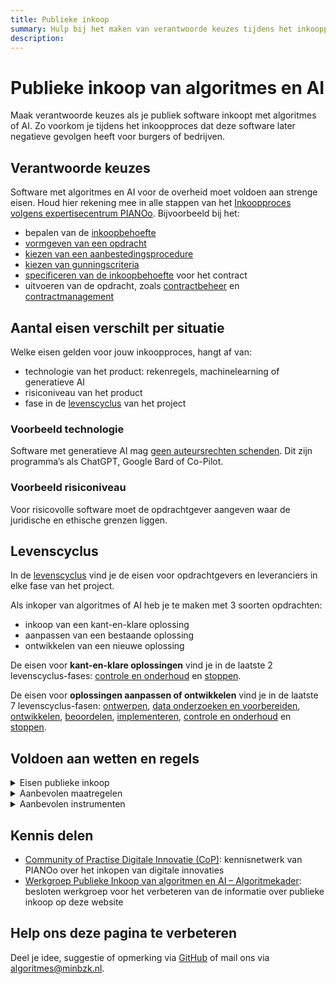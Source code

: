 ```yaml
---
title: Publieke inkoop
summary: Hulp bij het maken van verantwoorde keuzes tijdens het inkoopproces van algoritmes of AI voor de overheid. Met hulpmiddelen zoals modelcontracten.
description: 
---
```

# Publieke inkoop van algoritmes en AI
Maak verantwoorde keuzes als je publiek software inkoopt met algoritmes of AI. Zo voorkom je tijdens het inkoopproces dat deze software later negatieve gevolgen heeft voor burgers of bedrijven.

## Verantwoorde keuzes
Software met algoritmes en AI voor de overheid moet voldoen aan strenge eisen. Houd hier rekening mee in alle stappen van het [Inkoopproces volgens expertisecentrum PIANOo](https://www.pianoo.nl/nl/inkoopproces). Bijvoorbeeld bij het:

- bepalen van de [inkoopbehoefte](https://www.pianoo.nl/nl/inkoopproces/fase-1-voorbereiden/inkoopbehoefte)
- [vormgeven van een opdracht](https://www.pianoo.nl/nl/inkoopproces/fase-1-voorbereiden/vormgeven-van-een-opdracht)
- [kiezen van een aanbestedingsprocedure](https://www.pianoo.nl/nl/inkoopproces/fase-1-voorbereiden/kiezen-aanbestedingsprocedure)
- [kiezen van gunningscriteria](https://www.pianoo.nl/nl/inkoopproces/fase-1-voorbereiden/keuze-gunningscriterium-en-opstellen-subgunningscriteria)
- [specificeren van de inkoopbehoefte](https://www.pianoo.nl/nl/inkoopproces/fase-1-voorbereiden/specificeren) voor het contract
- uitvoeren van de opdracht, zoals [contractbeheer](https://www.pianoo.nl/nl/inkoopproces/fase-3-uitvoeren/inrichten-en-uitvoeren-van-contractbeheer) en [contractmanagement](https://www.pianoo.nl/nl/inkoopproces/fase-3-uitvoeren/contractmanagement)

## Aantal eisen verschilt per situatie
Welke eisen gelden voor jouw inkoopproces, hangt af van:

- technologie van het product: rekenregels, machinelearning of generatieve AI
- risiconiveau van het product
- fase in de [levenscyclus](../../Algoritmekader/levenscyclus/) van het project

### Voorbeeld technologie
Software met generatieve AI mag [geen auteursrechten schenden](../../vereisten/auteursrechten/index.html). Dit zijn programma’s als ChatGPT, Google Bard of Co-Pilot.

### Voorbeeld risiconiveau
Voor risicovolle software moet de opdrachtgever aangeven waar de juridische en ethische grenzen liggen.

## Levenscyclus
In de [levenscyclus](https://minbzk.github.io/Algoritmekader/levenscyclus/) vind je de eisen voor opdrachtgevers en leveranciers in elke fase van het project.

Als inkoper van algoritmes of AI heb je te maken met 3 soorten opdrachten:

- inkoop van een kant-en-klare oplossing
- aanpassen van een bestaande oplossing
- ontwikkelen van een nieuwe oplossing

De eisen voor **kant-en-klare oplossingen** vind je in de laatste 2 levenscyclus-fases: [controle en onderhoud](https://minbzk.github.io/Algoritmekader/levenscyclus/monitoring-en-beheer/) en [stoppen](https://minbzk.github.io/Algoritmekader/levenscyclus/uitfaseren/).

De eisen voor **oplossingen aanpassen of ontwikkelen** vind je in de laatste 7 levenscyclus-fasen: [ontwerpen](https://minbzk.github.io/Algoritmekader/levenscyclus/ontwerp/), [data onderzoeken en voorbereiden](https://minbzk.github.io/Algoritmekader/levenscyclus/dataverkenning-en-datapreparatie/), [ontwikkelen](https://minbzk.github.io/Algoritmekader/levenscyclus/ontwikkelen/), [beoordelen](https://minbzk.github.io/Algoritmekader/levenscyclus/verificatie-en-validatie/), [implementeren](https://minbzk.github.io/Algoritmekader/levenscyclus/implementatie/), [controle en onderhoud](https://minbzk.github.io/Algoritmekader/levenscyclus/monitoring-en-beheer/) en [stoppen](https://minbzk.github.io/Algoritmekader/levenscyclus/uitfaseren/). 

## Voldoen aan wetten en regels

<details>
<summary>Eisen publieke inkoop</summary







- eis
- eis
- etc.







</details>
<details>
<summary>Aanbevolen maatregelen</summary>








- [Aansprakelijkheidsvoorwaarden worden beoordeeld in de aanbesteding](../../maatregelen/aansprakelijkheidsvoorwaarden_aanbieder_onderdeel_beoordelingsmatrix/index.html)
- [Bepaal of de output bepalende invloed heeft in een besluit richting personen](../../maatregelen/bepalende_invloed_besluit_richting_personen/index.html)
- [Bespreek de vereiste met aanbieder of opdrachtnemer](../../maatregelen/bespreek_vereiste_met_aanbieder/index.html)
- [Bewijs laten leveren dat auteursrechten niet worden geschonden met de output](../../maatregelen/leveren_bewijs_niet_schenden_auteursrechten_output/index.html)
- [Bewijs laten leveren dat auteursrechten niet worden geschonden met de trainingsdata](../../maatregelen/leveren_bewijs_niet_schenden_auteursrechten_output/index.html)
- [Contractuele afspraken over data en artefacten](../../maatregelen/contractuele_afspraken_data_en_artefacten/index.html)
- [Creëer ruimte in het contract om opdrachtgever en aanbieder/opdrachtnemer te laten samenwerken om deze vereiste te realiseren](../../maatregelen/creeer_ruimte_voor_samenwerking_in_contract/index.html)
- [De mate waarin aanbieder kennisoverdracht en ondersteuning bij implementatie biedt is onderdeel van de aanbesteding](../../maatregelen/vaststellen_benodigde_kennisoverdracht_enondersteuning/index.html)
- [Een model-verwerkersovereenkomst is onderdeel van de aanbesteding als persoonsgegevens worden verwerkt](../../maatregelen/model-verwerkersovereenkomst_onderdeel_aanbesteding/index.html)
- [Garantie in conceptovereenkomst dat aanbieder auteursrechten niet schendt met de output](../../maatregelen/schending_auteursrechten_output_onderdeel_conceptovereenkomst/index.html)
- [Garantie in conceptovereenkomst dat auteursrechten niet worden geschonden met de trainingsdata](../../maatregelen/schending_auteursrechten_trainingsdata_onderdeel_conceptovereenkomst/index.html)
- [Maak de vereiste onderdeel van contractvoorwaarden](../../maatregelen/maak_vereiste_onder_van_contractvoorwaarden/index.html)
- [Maak de vereiste onderdeel van de contractovereenkomst](../../maatregelen/maak_vereiste_onderdeel_van_contractovereenkomst/index.html)
- [Maak de vereiste onderdeel van het programma van eisen](../../maatregelen/maak_de_vereiste_onderdeel_van_programma_van_eisen/index.html)
- [Maak de vereiste onderdeel van Service Level Agreement](../../maatregelen/maak_vereiste_onderdeel_van_service_level_agreement/index.html)
- [Maak het leveren van bewijs voor het voldoen aan de vereiste onderdeel van de beoordeling van een inschrijving](../../maatregelen/leveren_bewijs_onderdeel_beoordeling_inschrijving.md/index.html)
- [Menselijke tussenkomst is een vast onderdeel in een projecptlan of een déchargedocument](../../maatregelen/menselijke_tussenkomst_projectplan_en_dchargedocument/index.html)
- [Neem de vereiste op als een subgunningscriteria bij gunningscriteria beste prijs-kwaliteitverhouding](../../maatregelen/neem_vereiste_op_als_subgunningscriteria/index.html)
- [Neem het kunnen uitvoeren van een audit over de vereiste op in contractvoorwaarden en de contractovereenkomst](../../maatregelen/uitvoeren_audit_voor_naleving_vereiste/index.html)
- [Neem het kunnen uitvoeren van een audit over de vereiste op in contractvoorwaarden en de contractovereenkomst](../../maatregelen/uitvoeren_audit_voor_naleving_vereiste/index.html)
- [Restrisico's met betrekking tot schending auteursrechten zijn inzichtelijk gemaakt](../../maatregelen/omgaan_restrisico's_aanbiede_onderdeel_beoordelingsmaatrix/index.html)
- [Stel archiefbescheiden vast](../../maatregelen/stel_archiefbescheiden_vast/index.html)
- [Stel vast of het gaat om een algoritme en/of AI-systeem en wat de bijbehorende risicoclassificatie is om te bepalen welke vereisten hierop van toepassing zijn.](../../maatregelen/vaststellen_typen_algoritme_of_AI-systeem_en_risicoclassificatie/index.html)
- [Vastellen niveau van benodigde training voor gebruik algoritmen en AI-systemen](../../maatregelen/vaststellen_passend_trainingsniveau_door_aanbieder/index.html)
- [Verken maatregelen van aanbieder om schending auteursrechten te voorkomen](../../maatregelen/getroffen_maatregelen_van_aanbieder_voorkomen_schending_auteursrechten/index.html)
- [Voer voorafgaand aan een aanbesteding een data beschikbaarheid, kwaliteit- en toegankelijkheidsanalayse uit.](../../maatregelen/voer_een_data_beschikbaarheid_kwaliteit_en_toegankelijkheidsanalyse_uit/index.html)
- [Vul technische documentatie van aanbieder aan met informatie vanuit de gebruiksverantwoordelijke](../../maatregelen/vaststellen_aanleveren_informatie_technische_documentatie/index.html)








</details>
<details>
<summary>Aanbevolen instrumenten</summary>








- [Modelcontracten](../../instrumenten/modelcontractbepalingen.md)
- Handleiding PIANIo (nog in ontwikkeling)








</details>

## Kennis delen

- [Community of Practise Digitale Innovatie (CoP)](https://www.pianoo.nl/nl/themas/innovatie/netwerken/community-practice-digitale-innovaties): kennisnetwerk van PIANOo over het inkopen van digitale innovaties
- [Werkgroep Publieke Inkoop van algoritmen en AI – Algoritmekader](https://algoritmes.pleio.nl/groups/): besloten werkgroep voor het verbeteren van de informatie over publieke inkoop op deze website

## Help ons deze pagina te verbeteren
Deel je idee, suggestie of opmerking via [GitHub](https://github.com/MinBZK/Algoritmekader/edit/main/docs/bouwblokken/publieke-inkoop/index.md) of mail ons via [algoritmes@minbzk.nl](mailto:algoritmes@minbzk.nl).
